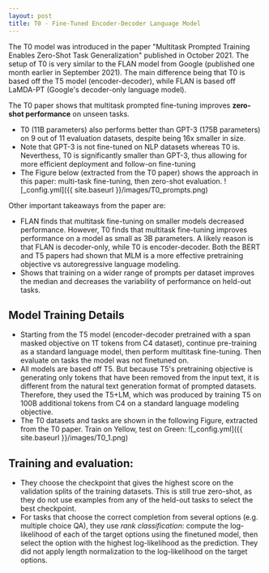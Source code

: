 ```yaml
---
layout: post
title: T0 - Fine-Tuned Encoder-Decoder Language Model
---
```


The T0 model was introduced in the paper "Multitask Prompted Training Enables Zero-Shot Task Generalization" published in October 2021. The setup of T0 is very similar to the FLAN model from Google (published one month earlier in September 2021). The main difference being that T0 is based off the T5 model (encoder-decoder), while FLAN is based off LaMDA-PT (Google's decoder-only language model).

The T0 paper shows that multitask prompted fine-tuning improves **zero-shot performance** on unseen tasks. 
* T0 (11B parameters) also performs better than GPT-3 (175B parameters) on 9 out of 11 evaluation datasets, despite being 16x smaller in size. 
* Note that GPT-3 is not fine-tuned on NLP datasets whereas T0 is. Neverthess, T0 is significantly smaller than GPT-3, thus allowing for more efficient deployment and follow-on fine-tuning
* The Figure below (extracted from the T0 paper) shows the approach in this paper: multi-task fine-tuning, then zero-shot evaluation.
   ![_config.yml]({{ site.baseurl }}/images/T0_prompts.png)

Other important takeaways from the paper are:
* FLAN finds that multitask fine-tuning on smaller models decreased performance. However, T0 finds that multitask fine-tuning improves performance on a model as small as 3B parameters. A likely reason is that FLAN is decoder-only, while T0 is encoder-decoder. Both the BERT and T5 papers had shown that MLM is a more effective pretraining objective vs autoregressive language modeling.
* Shows that training on a wider range of prompts per dataset improves the median and decreases the variability of performance on held-out tasks.

## Model Training Details
* Starting from the T5 model (encoder-decoder pretrained with a span masked objective on 1T tokens from C4 dataset), continue pre-training as a standard language model, then perform multitask fine-tuning. Then evaluate on tasks the model was not finetuned on.
* All models are based off T5. But because T5's pretraining objective is generating only tokens that have been removed from the input text, it is different from the natural text generation format of prompted datasets. Therefore, they used the T5+LM, which was produced by training T5 on 100B additional tokens from C4 on a standard language modeling objective.
* The T0 datasets and tasks are shown in the following Figure, extracted from the T0 paper. Train on Yellow, test on Green:
![_config.yml]({{ site.baseurl }}/images/T0_1.png)

## Training and evaluation:
* They choose the checkpoint that gives the highest score on the validation splits of the training datasets. This is still true zero-shot, as they do not use examples from any of the held-out tasks to select the best checkpoint.
* For tasks that choose the correct completion from several options (e.g. multiple choice QA), they use *rank classification*: compute the log-likelihood of each of the target options using the finetuned model, then select the option with the highest log-likelihood as the prediction. They did not apply length normalization to the log-likelihood on the target options.
